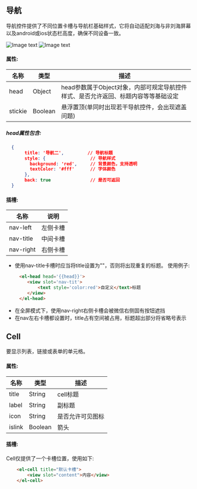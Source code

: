 ## 导航

导航控件提供了不同位置卡槽与导航栏基础样式，它将自动适配刘海与非刘海屏幕以及android或ios状态栏高度，确保不同设备一致。

![Image text](http://cdn.cabbagelol.net/wxapp-coms-nav1.png)
![Image text](http://cdn.cabbagelol.net/wxapp-coms-nav2.png)

#### 属性:

名称 | 类型 | 描述
------------ | ------------- | -------------
head | Object | head参数属于Object对象，内部可规定导航控件样式、是否允许返回、标题内容等等基础设定
stickie | Boolean| 悬浮置顶(单同时出现若干导航控件，会出现遮盖问题)

##### head属性包含:
```json
  {
       title: '导航二',         // 导航标题
       style: {                 // 导航样式
         background: 'red',     // 背景颜色，支持透明
         textColor: '#fff'      // 字体颜色
       },
       back: true               // 是否可返回
  }
```
#### 插槽:

名称 | 说明
------------ | -------------
nav-left | 左侧卡槽
nav-title | 中间卡槽
nav-right | 右侧卡槽

* 使用nav-title卡槽时应当将title设置为""，否则将出现重复的标题。
使用例子:
```html
     <el-head head='{{head}}'>
        <view slot='nav-tit'>
            <text style='color:red'>自定义</text>标题
        </view>
     </el-head>
```
* 在全屏模式下，使用nav-right右侧卡槽会被微信右侧固有按钮遮挡
* 在nav左右卡槽都设置时，title占有空间被占用，标题超出部分将省略号表示
   




## Cell
要显示列表，链接或表单的单元格。

#### 属性:

名称 | 类型 | 描述
------------ | ------------- | -------------
title | String | cell标题
label | String| 副标题
icon | String| 是否允许可见图标
islink | Boolean | 箭头

#### 插槽:
Cell仅提供了一个卡槽位置，使用如下:
```html
    <el-cell title="默认卡槽">
        <view slot="content">内容</view>
    </el-cell>
```